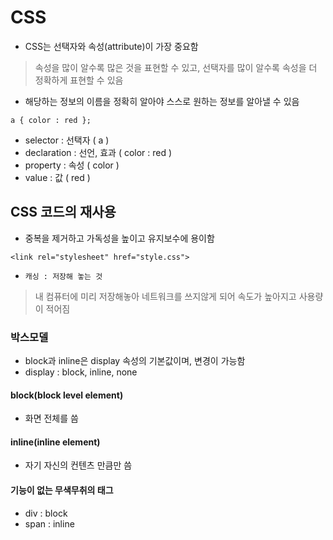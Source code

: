 # CSS
- CSS는 선택자와 속성(attribute)이 가장 중요함
> 속성을 많이 알수록 많은 것을 표현할 수 있고, 선택자를 많이 알수록 속성을 더 정확하게 표현할 수 있음
- 해당하는 정보의 이름을 정확히 알아야 스스로 원하는 정보를 알아낼 수 있음
```
a { color : red };
```
- selector : 선택자 ( a )
- declaration : 선언, 효과 ( color : red )
- property : 속성 ( color )
- value : 값 ( red )

## CSS 코드의 재사용
- 중복을 제거하고 가독성을 높이고 유지보수에 용이함
```
<link rel="stylesheet" href="style.css">
```
- `캐싱 : 저장해 놓는 것`
> 내 컴퓨터에 미리 저장해놓아 네트워크를 쓰지않게 되어 속도가 높아지고 사용량이 적어짐

### 박스모델
- block과 inline은 display 속성의 기본값이며, 변경이 가능함
- display : block, inline, none

#### block(block level element)
- 화면 전체를 씀

#### inline(inline element)
- 자기 자신의 컨텐츠 만큼만 씀

#### 기능이 없는 무색무취의 태그
- div : block
- span : inline

